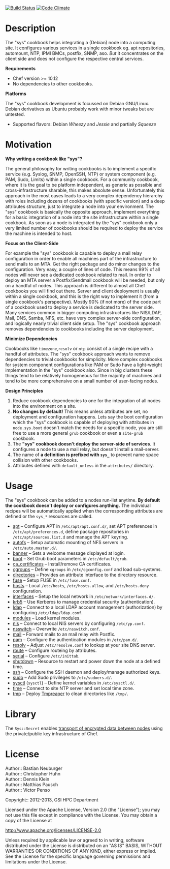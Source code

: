 [![Build Status](https://travis-ci.org/GSI-HPC/sys-chef-cookbook.svg?branch=travis)](https://travis-ci.org/GSI-HPC/sys-chef-cookbook) [![Code Climate](https://codeclimate.com/github/GSI-HPC/sys-chef-cookbook/badges/gpa.svg)](https://codeclimate.com/github/GSI-HPC/sys-chef-cookbook)

# Description

The "sys" cookbook helps integrating a (Debian) node into a computing site.
It configures various services in a single cookbook eg. apt repositories, automount, NTP, IPMI BMCs, postfix, SNMP, aso.
*But* it concentrates on the client side and does not configure the respective central services.


**Requirements**

* Chef version >= 10.12
* No dependencies to other cookbooks.

**Platforms**

The "sys" cookbook development is focussed on Debian GNU/Linux.
Debian derivatives as Ubuntu probably work with minor tweaks but are untested.

* Supported flavors: Debian _Wheezy_ and _Jessie_ and partially _Squeeze_

# Motivation

**Why writing a cookbook like "sys"?**

The general philosophy for writing cookbooks is to implement a specific service (e.g. Syslog, SNMP, OpenSSH, NTP) or system component (e.g. PAM, Sudo, Limits) within a single cookbook. For a community cookbook, where it is the goal to be platform independent, as generic as possible and cross-infrastructure sharable, this makes absolute sense. Unfortunately this approach in the most cases leads to a very complex dependency hierarchy with roles including dozens of cookbooks (with specific version) and a deep attributes structure, just to integrate a node into your environment. The "sys" cookbook is basically the opposite approach, implement everything for a basic integration of a node into the site infrastructure within a single cookbook. As soon as a node is integrated by the "sys" cookbook only a very limited number of cookbooks should be required to deploy the service the machine is intended to host.

**Focus on the Client-Side**

For example the "sys" cookbook is capable to deploy a mail relay configuration in order to enable all machines part of the infrastructure to send mails to an MTA. Get the right package and do minor changes to the configuration. Very easy, a couple of lines of code. This means 99% of all nodes will never see a dedicated cookbook related to mail. In order to deploy an MTA server a Postfix/Sendmail cookbook will be needed, but only on a handful of nodes. This approach is different to almost all Chef cookbooks you will find out there. Server and client deployment is usually within a single cookbook, and this is the right way to implement it (from a single cookbook's perspective). Mostly 90% (if not more) of the code part of a cookbook used to deploy a service is dedicated to the server side. Many services common in bigger computing infrastructures like NIS/LDAP, Mail, DNS, Samba, NFS, etc. have very complex server-side configuration, and logically nearly trivial client side setup. The "sys" cookbook approach removes dependencies to cookbooks including the server deployment.

**Minimize Dependencies**

Cookbooks like `timezone`,`resolv` or `ntp` consist of a single recipe with a handful of attributes. The "sys" cookbook approach wants to remove dependencies to trivial cookbooks for simplicity. More complex cookbooks for system component configurations like PAM or Sudo have a light-weight implementation in the "sys" cookbook also. Since in big clusters these things tend to be relatively homogeneous for the majority of machines and tend to be more comprehensive on a small number of user-facing nodes.

**Design Principles**

1. Reduce cookbook dependencies to one for the integration of all nodes into the environment on a site.
2. **No changes by default!** This means unless attributes are set, no deployment and configuration happens. Lets say the boot configuration which the "sys" cookbook is capable of deploying with attributes in `node.sys.boot` doesn't match the needs for a specific node, you are still free to use a more general `grub` cookbook or even a `site-grub` cookbook.
3. The **"sys" cookbook doesn't deploy the server-side of services**. It configures a node to use a mail relay, but doesn't install a mail-server.
4. The name of **a definition is prefixed with `sys_`** to prevent name space collision with other cookbooks.
5. Attributes defined with `default_unless` in the `attributes/` directory.

# Usage

The "sys" cookbook can be added to a nodes run-list anytime. **By default the cookbook doesn't deploy or configures anything.** The individual recipes will be automatically applied when the corresponding attributes are defined or the `sys_*` resources are called.

* [apt](documents/apt.md) – Configure APT in `/etc/apt/apt.conf.d/`, set APT preferences in `/etc/apt/preferences.d`, define package repositories in `/etc/apt/sources.list.d` and manage the APT keyring.
* [autofs](documents/autofs.md) – Setup automatic mounting of NFS servers in `/etc/auto.master.d/`.
* [banner](documents/banner.md) – Sets a welcome message displayed at login. 
* [boot](documents/boot.md) – Set Grub boot parameters in `/etc/default/grub`.
* [ca_certificates](documents/ca_certificates.md) – Install/remove CA certificates.
* [cgroups](documents/cgroups.md) – Define `cgroups` in `/etc/cgconfig.conf` and load sub-systems.
* [directories](documents/directory.md) – Provides an attribute interface to the directory resource.
* [fuse](documents/fuse.md) – Setup FUSE in `/etc/fuse.conf`.
* [hosts](documents/hosts.md) – Local `/etc/hosts`, `/etc/hosts.allow`, and `/etc/hosts.deny` configuration.
* [interfaces](documents/interfaces.md) – Setup the local network in `/etc/network/interfaces.d/`.
* [krb5](documents/krb5.md) – Use Kerberos to manage credential security (authentication).
* [ldap](documents/ldap.md) – Connect to a local LDAP account management (authorization) by configuring `/etc/ldap/ldap.conf`.
* [modules](documents/modules.md) – Load kernel modules.
* [nis](documents/nis.md) – Connect to local NIS servers by configuring `/etc/yp.conf`.
* [nsswitch](documents/nsswitch.md) – Overwrite `/etc/nsswitch.conf`.
* [mail](documents/mail.md) – Forward mails to an mail relay with Postfix. 
* [pam](documents/pam.md) – Configure the authentication modules in `/etc/pam.d/`.
* [resolv](documents/resolv.md) – Adjust `/etc/resolve.conf` to lookup at your site DNS server.
* [route](documents/route.md) – Configure routeing by attributes. 
* [serial](documents/serial.md) – Configure `/etc/inittab`.
* [shutdown](documents/shutdown.md) – Resource to restart and power down the node at a defined time.
* [ssh](documents/ssh.md) – Configure the SSH daemon and deploy/manage authorized keys.
* [sudo](documents/sudo.md) – Add Sudo privileges to `/etc/sudoers.d/`.
* [sysctl](documents/sysctl.md) (`sysctl`) – Define kernel variables in `/etc/sysctl.d/`.
* [time](documents/time.md) – Connect to site NTP server and set local time zone. 
* [tmp](documents/tmp.md) – Deploy [Tmpreaper][reaper] to clean directories like `/tmp/`.

# Library

The `Sys::Secret` enables [transport of encrypted data between nodes](documents/secret.md) using the private/public key infrastructure of Chef. 


[reaper]: http://packages.debian.org/search?keywords=tmpreaper


# License

Author:: Bastian Neuburger  
Author:: Christopher Huhn  
Author:: Dennis Klein  
Author:: Matthias Pausch  
Author:: Victor Penso  

Copyright:: 2012-2013, GSI HPC Department

Licensed under the Apache License, Version 2.0 (the "License"); you may not use this file except in compliance with the License. You may obtain a copy of the License at

http://www.apache.org/licenses/LICENSE-2.0

Unless required by applicable law or agreed to in writing, software distributed under the License is distributed on an "AS IS" BASIS, WITHOUT WARRANTIES OR CONDITIONS OF ANY KIND, either express or implied. See the License for the specific language governing permissions and limitations under the License.
